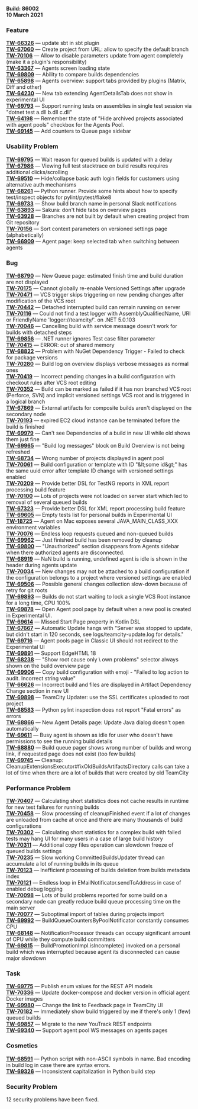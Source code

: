 [//]: # (title: TeamCity 2020.2.2 Release Notes)
[//]: # (auxiliary-id: TeamCity 2020.2.2 Release Notes)

__Build: 86002__   
__10 March 2021__

### Feature

[**TW-66326**](https://youtrack.jetbrains.com/oauth?state=%2Fissue%2FTW-66326) — update sbt in sbt plugin  
[**TW-67060**](https://youtrack.jetbrains.com/oauth?state=%2Fissue%2FTW-67060) — Create project from URL: allow to specify the default branch  
[**TW-70106**](https://youtrack.jetbrains.com/oauth?state=%2Fissue%2FTW-70106) — Allow to disable parameters update from agent completely (make it a plugin&#39;s responsibility)  
[**TW-63367**](https://youtrack.jetbrains.com/oauth?state=%2Fissue%2FTW-63367) — Agents screen loading state  
[**TW-69809**](https://youtrack.jetbrains.com/oauth?state=%2Fissue%2FTW-69809) — Ability to compare builds dependencies  
[**TW-65898**](https://youtrack.jetbrains.com/oauth?state=%2Fissue%2FTW-65898) — Agents overview: support tabs provided by plugins (Matrix, Diff and other)  
[**TW-64230**](https://youtrack.jetbrains.com/oauth?state=%2Fissue%2FTW-64230) — New tab extending AgentDetailsTab does not show in experimental UI  
[**TW-69793**](https://youtrack.jetbrains.com/oauth?state=%2Fissue%2FTW-69793) — Support running tests on assemblies in single test session via &quot;dotnet test a.dll b.dll c.dll&quot;  
[**TW-64198**](https://youtrack.jetbrains.com/oauth?state=%2Fissue%2FTW-64198) — Remember the state of &quot;Hide archived projects associated with agent pools&quot; checkbox for the Agents Pool.  
[**TW-69145**](https://youtrack.jetbrains.com/oauth?state=%2Fissue%2FTW-69145) — Add counters to Queue page sidebar

### Usability Problem

[**TW-69795**](https://youtrack.jetbrains.com/oauth?state=%2Fissue%2FTW-69795) — Wait reason for queued builds is updated with a delay  
[**TW-67986**](https://youtrack.jetbrains.com/oauth?state=%2Fissue%2FTW-67986) — Viewing full test stacktrace on build results requires additional clicks/scrolling  
[**TW-69510**](https://youtrack.jetbrains.com/oauth?state=%2Fissue%2FTW-69510) — Hide/collapse basic auth login fields for customers using alternative auth mechanisms  
[**TW-68261**](https://youtrack.jetbrains.com/oauth?state=%2Fissue%2FTW-68261) — Python runner. Provide some hints about how to specify test/inspect objects for pylint/pytest/flake8  
[**TW-69733**](https://youtrack.jetbrains.com/oauth?state=%2Fissue%2FTW-69733) — Show build branch name in personal Slack notifications  
[**TW-63893**](https://youtrack.jetbrains.com/oauth?state=%2Fissue%2FTW-63893) — Sakura: don&#39;t hide tabs on overview pages  
[**TW-63928**](https://youtrack.jetbrains.com/oauth?state=%2Fissue%2FTW-63928) — Branches are not built by default when creating project from Git repository  
[**TW-70156**](https://youtrack.jetbrains.com/oauth?state=%2Fissue%2FTW-70156) — Sort context parameters on versioned settings page (alphabetically)  
[**TW-66909**](https://youtrack.jetbrains.com/oauth?state=%2Fissue%2FTW-66909) — Agent page: keep selected tab when switching between agents

### Bug

[**TW-68790**](https://youtrack.jetbrains.com/oauth?state=%2Fissue%2FTW-68790) — New Queue page: estimated finish time and build duration are not displayed  
[**TW-70175**](https://youtrack.jetbrains.com/oauth?state=%2Fissue%2FTW-70175) — Cannot globally re-enable Versioned Settings after upgrade  
[**TW-70471**](https://youtrack.jetbrains.com/oauth?state=%2Fissue%2FTW-70471) — VCS trigger skips triggering on new pending changes after modification of the VCS root  
[**TW-70442**](https://youtrack.jetbrains.com/oauth?state=%2Fissue%2FTW-70442) — Detached interrupted build can remain running on server  
[**TW-70116**](https://youtrack.jetbrains.com/oauth?state=%2Fissue%2FTW-70116) — Could not find a test logger with AssemblyQualifiedName, URI or FriendlyName &#39;logger://teamcity/&#39;. on .NET 5.0.103  
[**TW-70046**](https://youtrack.jetbrains.com/oauth?state=%2Fissue%2FTW-70046) — Cancelling build with service message doesn&#39;t work for builds with detached steps  
[**TW-69856**](https://youtrack.jetbrains.com/oauth?state=%2Fissue%2FTW-69856) — .NET runner ignores Test case filter parameter  
[**TW-70415**](https://youtrack.jetbrains.com/oauth?state=%2Fissue%2FTW-70415) — ERROR: out of shared memory  
[**TW-68822**](https://youtrack.jetbrains.com/oauth?state=%2Fissue%2FTW-68822) — Problem with NuGet Dependency Trigger - Failed to check for package versions  
[**TW-70280**](https://youtrack.jetbrains.com/oauth?state=%2Fissue%2FTW-70280) — Build log on overview displays verbose messages as normal ones  
[**TW-70419**](https://youtrack.jetbrains.com/oauth?state=%2Fissue%2FTW-70419) — Incorrect pending changes in a build configuration with checkout rules after VCS root editing  
[**TW-70352**](https://youtrack.jetbrains.com/oauth?state=%2Fissue%2FTW-70352) — Build can be marked as failed if it has non branched VCS root (Perforce, SVN) and implicit versioned settings VCS root and is triggered in a logical branch  
[**TW-67869**](https://youtrack.jetbrains.com/oauth?state=%2Fissue%2FTW-67869) — External artifacts for composite builds aren&#39;t displayed on the secondary node  
[**TW-70193**](https://youtrack.jetbrains.com/oauth?state=%2Fissue%2FTW-70193) — expired EC2 cloud instance can be terminated before the build is finished  
[**TW-69979**](https://youtrack.jetbrains.com/oauth?state=%2Fissue%2FTW-69979) — Can&#39;t see Dependencies of a build in new UI while old shows them just fine  
[**TW-69965**](https://youtrack.jetbrains.com/oauth?state=%2Fissue%2FTW-69965) — &quot;Build log messages&quot; block on Build Overview is not being refreshed  
[**TW-68734**](https://youtrack.jetbrains.com/oauth?state=%2Fissue%2FTW-68734) — Wrong number of projects displayed in agent pool  
[**TW-70061**](https://youtrack.jetbrains.com/oauth?state=%2Fissue%2FTW-70061) — Build configuration or template with ID &quot;\&lt;some id\&gt;&quot; has the same uuid error after template ID change with versioned settings enabled  
[**TW-70209**](https://youtrack.jetbrains.com/oauth?state=%2Fissue%2FTW-70209) — Provide better DSL for TestNG reports in XML report processing build feature  
[**TW-70100**](https://youtrack.jetbrains.com/oauth?state=%2Fissue%2FTW-70100) — Lots of projects were not loaded on server start which led to removal of several queued builds  
[**TW-67323**](https://youtrack.jetbrains.com/oauth?state=%2Fissue%2FTW-67323) — Provide better DSL for XML report processing build feature  
[**TW-69605**](https://youtrack.jetbrains.com/oauth?state=%2Fissue%2FTW-69605) — Empty tests list for personal builds in Experimental UI  
[**TW-18725**](https://youtrack.jetbrains.com/oauth?state=%2Fissue%2FTW-18725) — Agent on Mac exposes several JAVA\_MAIN\_CLASS\_XXX environment variables  
[**TW-70076**](https://youtrack.jetbrains.com/oauth?state=%2Fissue%2FTW-70076) — Endless loop requests queued and non-queued builds  
[**TW-69962**](https://youtrack.jetbrains.com/oauth?state=%2Fissue%2FTW-69962) — Just finished build has been removed by cleanup  
[**TW-69800**](https://youtrack.jetbrains.com/oauth?state=%2Fissue%2FTW-69800) — &quot;Unauthorized&quot; section disappears from Agents sidebar when there authorized agents are disconnected.  
[**TW-68919**](https://youtrack.jetbrains.com/oauth?state=%2Fissue%2FTW-68919) — NaN build is running, undefined agent is idle is shown in the header during agents update  
[**TW-70034**](https://youtrack.jetbrains.com/oauth?state=%2Fissue%2FTW-70034) — New changes may not be attached to a build configuration if the configuration belongs to a project where versioned settings are enabled  
[**TW-69506**](https://youtrack.jetbrains.com/oauth?state=%2Fissue%2FTW-69506) — Possible general changes collection slow-down because of retry for git roots  
[**TW-69893**](https://youtrack.jetbrains.com/oauth?state=%2Fissue%2FTW-69893) — Builds do not start waiting to lock a single VCS Root instance for a long time, CPU 100%  
[**TW-69878**](https://youtrack.jetbrains.com/oauth?state=%2Fissue%2FTW-69878) — Open Agent pool page by default when a new pool is created in Experimental UI.  
[**TW-69614**](https://youtrack.jetbrains.com/oauth?state=%2Fissue%2FTW-69614) — Missed Start Page property in Kotlin DSL  
[**TW-67667**](https://youtrack.jetbrains.com/oauth?state=%2Fissue%2FTW-67667) — Automatic Update hangs with &quot;Server was stopped to update, but didn&#39;t start in 120 seconds, see logs/teamcity-update.log for details.&quot;  
[**TW-69716**](https://youtrack.jetbrains.com/oauth?state=%2Fissue%2FTW-69716) — Agent pools page in Classic UI should not redirect to the Experimental UI  
[**TW-69891**](https://youtrack.jetbrains.com/oauth?state=%2Fissue%2FTW-69891) — Support EdgeHTML 18  
[**TW-68238**](https://youtrack.jetbrains.com/oauth?state=%2Fissue%2FTW-68238) — &quot;Show root cause only \ own problems&quot; selector always shown on the build overview page  
[**TW-69906**](https://youtrack.jetbrains.com/oauth?state=%2Fissue%2FTW-69906) — Copy build configuration with emoji - &quot;Failed to log action to audit. Incorrect string value&quot;  
[**TW-66626**](https://youtrack.jetbrains.com/oauth?state=%2Fissue%2FTW-66626) — Incorrect build and files are displayed in Artifact Dependency Change section in new UI  
[**TW-69898**](https://youtrack.jetbrains.com/oauth?state=%2Fissue%2FTW-69898) — TeamCity Updater: use the SSL certificates uploaded to root project  
[**TW-68583**](https://youtrack.jetbrains.com/oauth?state=%2Fissue%2FTW-68583) — Python pylint inspection does not report &quot;Fatal errors&quot; as errors  
[**TW-68866**](https://youtrack.jetbrains.com/oauth?state=%2Fissue%2FTW-68866) — New Agent Details page: Update Java dialog doesn&#39;t open automatically  
[**TW-69611**](https://youtrack.jetbrains.com/oauth?state=%2Fissue%2FTW-69611) — Busy agent is shown as idle for user who doesn&#39;t have permissions to see the running build details  
[**TW-68880**](https://youtrack.jetbrains.com/oauth?state=%2Fissue%2FTW-68880) — Build queue pager shows wrong number of builds and wrong link, if requested page does not exist (too few builds)  
[**TW-69745**](https://youtrack.jetbrains.com/oauth?state=%2Fissue%2FTW-69745) — Cleanup: CleanupExtensionsExecutor#fixOldBuildsArtifactsDirectory calls can take a lot of time when there are a lot of builds that were created by old TeamCity

### Performance Problem

[**TW-70407**](https://youtrack.jetbrains.com/oauth?state=%2Fissue%2FTW-70407) — Calculating short statistics does not cache results in runtime for new test failures for running builds  
[**TW-70458**](https://youtrack.jetbrains.com/oauth?state=%2Fissue%2FTW-70458) — Slow processing of cleanupFinished event if a lot of changes are unloaded from cache at once and there are many thousands of build configurations  
[**TW-70302**](https://youtrack.jetbrains.com/oauth?state=%2Fissue%2FTW-70302) — Calculating short statistics for a complex build with failed tests may hang UI for many users in a case of large build history  
[**TW-70311**](https://youtrack.jetbrains.com/oauth?state=%2Fissue%2FTW-70311) — Additional copy files operation can slowdown freeze of queued builds settings  
[**TW-70235**](https://youtrack.jetbrains.com/oauth?state=%2Fissue%2FTW-70235) — Slow working CommittedBuildsUpdater thread can accumulate a lot of running builds in its queue  
[**TW-70123**](https://youtrack.jetbrains.com/oauth?state=%2Fissue%2FTW-70123) — Inefficient processing of builds deletion from builds metadata index  
[**TW-70121**](https://youtrack.jetbrains.com/oauth?state=%2Fissue%2FTW-70121) — Endless loop in EMailNotificator.sendToAddress in case of enabled debug logging  
[**TW-70098**](https://youtrack.jetbrains.com/oauth?state=%2Fissue%2FTW-70098) — Lots of build problems reported for some build on a secondary node can greatly reduce build queue processing time on the main server  
[**TW-70077**](https://youtrack.jetbrains.com/oauth?state=%2Fissue%2FTW-70077) — Suboptimal import of tables during projects import  
[**TW-69992**](https://youtrack.jetbrains.com/oauth?state=%2Fissue%2FTW-69992) — BuildQueueCountersByPoolNotificator constantly consumes CPU  
[**TW-68148**](https://youtrack.jetbrains.com/oauth?state=%2Fissue%2FTW-68148) — NotificationProcessor threads can occupy significant amount of CPU while they compute build committers  
[**TW-69815**](https://youtrack.jetbrains.com/oauth?state=%2Fissue%2FTW-69815) — BuildPromotionImpl.isIncomplete() invoked on a personal build which was interrupted because agent its disconnected can cause major slowdown

### Task

[**TW-69775**](https://youtrack.jetbrains.com/oauth?state=%2Fissue%2FTW-69775) — Publish enum values for the REST API models  
[**TW-70336**](https://youtrack.jetbrains.com/oauth?state=%2Fissue%2FTW-70336) — Update docker-compose and docker version in official agent Docker images  
[**TW-69980**](https://youtrack.jetbrains.com/oauth?state=%2Fissue%2FTW-69980) — Change the link to Feedback page in TeamCity UI  
[**TW-70182**](https://youtrack.jetbrains.com/oauth?state=%2Fissue%2FTW-70182) — Immediately show build triggered by me if there&#39;s only 1 (few) queued builds  
[**TW-69857**](https://youtrack.jetbrains.com/oauth?state=%2Fissue%2FTW-69857) — Migrate to the new YouTrack REST endpoints  
[**TW-69340**](https://youtrack.jetbrains.com/oauth?state=%2Fissue%2FTW-69340) — Support agent pool WS messages on agents pages

### Cosmetics

[**TW-68591**](https://youtrack.jetbrains.com/oauth?state=%2Fissue%2FTW-68591) — Python script with non-ASCII symbols in name. Bad encoding in build log in case there are syntax errors.  
[**TW-69326**](https://youtrack.jetbrains.com/oauth?state=%2Fissue%2FTW-69326) — Inconsistent capitalization in Python build step

### Security Problem

12 security problems have been fixed.
